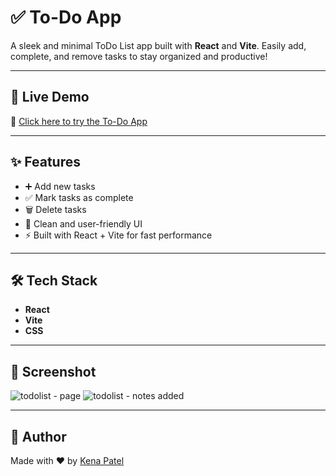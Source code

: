 # ✅ To-Do App

A sleek and minimal ToDo List app built with **React** and **Vite**. Easily add, complete, and remove tasks to stay organized and productive!

---

## 🚀 Live Demo

🔗 [Click here to try the To-Do App](https://thekenapatel.github.io/todolist/)  

---

## ✨ Features

- ➕ Add new tasks
- ✅ Mark tasks as complete
- 🗑️ Delete tasks
- 🎨 Clean and user-friendly UI
- ⚡ Built with React + Vite for fast performance

---

## 🛠️ Tech Stack

- **React**
- **Vite**
- **CSS**

---

## 📸 Screenshot

![todolist - page](https://github.com/user-attachments/assets/fd53eff3-0525-452c-899c-c2488dca912f)
![todolist - notes added](https://github.com/user-attachments/assets/51f356db-d2ab-4c05-bebf-48e471e74218)

---

## 🙌 Author
Made with ❤️ by [Kena Patel](https://github.com/thekenapatel)
   
